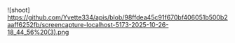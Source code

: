 ![shoot] https://github.com/Yvette334/apis/blob/98ffdea45c91f670bf406051b500b2aaff6252fb/screencapture-localhost-5173-2025-10-26-18_44_56%20(3).png
